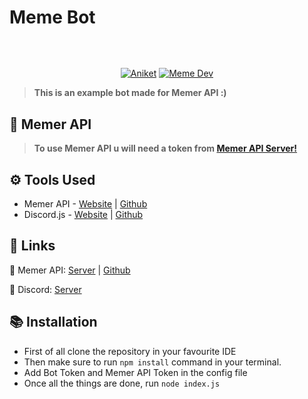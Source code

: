 # Meme Bot
<p align="center"><img align="center" style="width:0.5px" src="https://cdn.discordapp.com/attachments/818900078077018162/859725695587581983/meme_bot.png"/></p><br/>

<p align="center">
   <a href="https://discord.gg/invite/GaczkwfgV9"><img src="https://img.shields.io/discord/800631529351938089?color=5865F2&label=Aniket" alt="Aniket"></a>
   <a href="https://discord.gg/invite/emD44ZJaSA"><img src="https://img.shields.io/discord/664505860327997461?color=5865F2&label=Meme%20Development" alt="Meme Dev"></a>
</p>

> **This is an example bot made for Memer API :)**


## **🌌 Memer API**
> **To use Memer API u will need a token from [Memer API Server!](https://discord.gg/emD44ZJaSA)**

## **⚙️ Tools Used**
- Memer API -  [Website](https://memer-api.js.org/) | [Github](https://github.com/Yash094/memer-api)
- Discord.js - [Website](https://discord.js.org/#/) | [Github](https://github.com/discordjs/discord.js)


## **🌠 Links**
🔮 Memer API: [Server](https://discord.gg/emD44ZJaSA) | [Github](https://github.com/Yash094/memer-api)

🌸 Discord: [Server](https://discord.gg/GaczkwfgV9)


## **📚 Installation**

 - First of all clone the repository in your favourite IDE
 - Then make sure to run `npm install` command in your terminal.
 - Add Bot Token and Memer API Token in the config file
 - Once all the things are done, run `node index.js`



